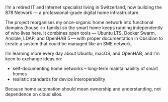 I’m a retired IT and Internet specialist living in Switzerland, now building the 878 Network — a professional-grade digital home infrastructure.

The project reorganises my once-organic home network into functional domains (house ↔ family) so the smart home keeps running independently of who lives here.
It combines open tools — Ubuntu LTS, Docker Swarm, Ansible, LDAP, and OpenHAB 5 — with proper documentation in Obsidian to create a system that could be managed like an SME network.

I’m learning more every day about Ubuntu, macOS, and OpenHAB, and I’m keen to exchange ideas on:
-	self-documenting home networks
–	long-term maintainability of smart homes
-	realistic standards for device interoperability

Because home automation should mean ownership and understanding, not dependence on cloud silos.
